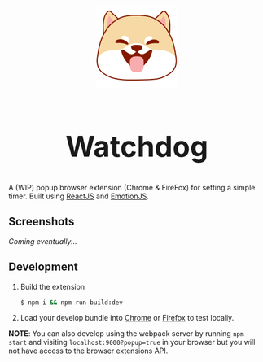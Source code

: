 <div align="center">
    <img alt="Watchdog Icon" src="./app/static/assets/icon@1x.png">
    <h1 style="font-size: 3.5rem; font-weight: 700">Watchdog</h1>
</div>

A (WIP) popup browser extension (Chrome & FireFox) for setting a simple timer. Built using [ReactJS](https://github.com/facebook/react) and [EmotionJS](https://github.com/emotion-js/emotion).


## Screenshots
_Coming eventually..._

## Development

1. Build the extension
    ```bash
    $ npm i && npm run build:dev
    ```

2. Load your develop bundle into [Chrome](https://developer.chrome.com/extensions/getstarted) or [Firefox](https://developer.mozilla.org/en-US/docs/Mozilla/Add-ons/WebExtensions/Temporary_Installation_in_Firefox) to test locally.

**NOTE**: You can also develop using the webpack server by running `npm start` and visiting `localhost:9000?popup=true` in your browser but you will not have access to the browser extensions API.
